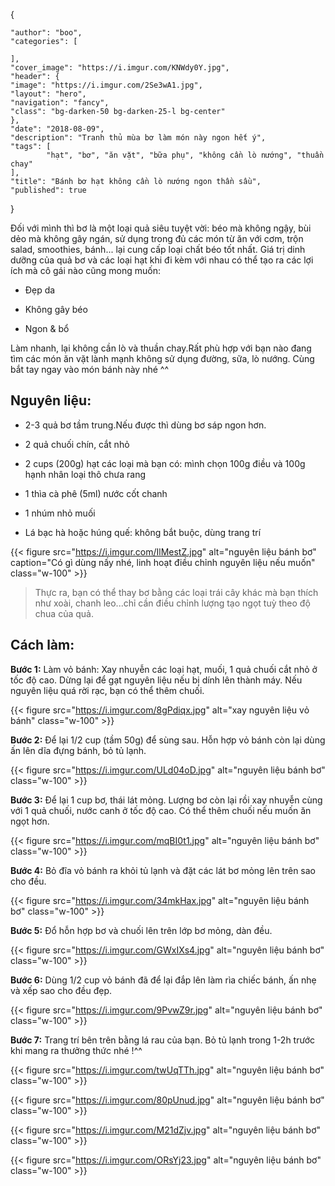 
{
 
    "author": "boo",
    "categories": [

    ],
    "cover_image": "https://i.imgur.com/KNWdy0Y.jpg",
    "header": {
    "image": "https://i.imgur.com/2Se3wA1.jpg",
    "layout": "hero",
    "navigation": "fancy",
    "class": "bg-darken-50 bg-darken-25-l bg-center"
    },
    "date": "2018-08-09",
    "description": "Tranh thủ mùa bơ làm món này ngon hết ý",
    "tags": [
            "hạt", "bơ", "ăn vặt", "bữa phụ", "không cần lò nướng", "thuần chay"
    ],
    "title": "Bánh bơ hạt không cần lò nướng ngon thần sầu",
    "published": true
}

Đối với mình thì bơ là một loại quả siêu tuyệt vời: béo mà không ngậy, bùi dẻo mà không gây ngán, sử dụng trong đủ các món từ ăn với cơm, trộn salad, smoothies, bánh... lại cung cấp loại chất béo tốt nhất. Giá trị dinh dưỡng của quả bơ và các loại hạt khi đi kèm với nhau có thể tạo ra các lợi ích mà cô gái nào cũng mong muốn:

- Đẹp da

- Không gây béo

- Ngon & bổ 

Làm nhanh, lại không cần lò và thuần chay.Rất phù hợp với bạn nào đang tìm các món ăn vặt lành mạnh không sử dụng đường, sữa, lò nướng. Cùng bắt tay ngay vào món bánh này nhé ^^

## Nguyên liệu:

- 2-3 quả bơ tầm trung.Nếu được thì dùng bơ sáp ngon hơn.

- 2 quả chuối chín, cắt nhỏ

- 2 cups (200g) hạt các loại mà bạn có: mình chọn 100g điều và 100g hạnh nhân loại thô chưa rang

- 1 thìa cà phê (5ml) nước cốt chanh

- 1 nhúm nhỏ muối

- Lá bạc hà hoặc húng quế: không bắt buộc, dùng trang trí 

{{< figure src="https://i.imgur.com/IlMestZ.jpg" alt="nguyên liệu bánh bơ" caption="Có gì dùng nấy nhé, linh hoạt điều chỉnh nguyên liệu nếu muốn" class="w-100" >}}

> Thực ra, bạn có thể thay bơ bằng các loại trái cây khác mà bạn thích như xoài, chanh leo...chỉ cần điều chỉnh lượng tạo ngọt tuỳ theo độ chua của quả.

## Cách làm: 

**Bước 1:** Làm vỏ bánh: Xay nhuyễn các loại hạt, muối, 1 quả chuối cắt nhỏ ở tốc độ cao. Dừng lại để gạt nguyên liệu nếu bị dính lên thành máy. Nếu nguyên liệu quá rời rạc, bạn có thể thêm chuối.

{{< figure src="https://i.imgur.com/8gPdiqx.jpg" alt="xay nguyên liệu vỏ bánh" class="w-100" >}}

**Bước 2:** Để lại 1/2 cup (tầm 50g) để sùng sau. Hỗn hợp vỏ bánh còn lại dùng ấn lên dĩa đựng bánh, bỏ tủ lạnh.

{{< figure src="https://i.imgur.com/ULd04oD.jpg" alt="nguyên liệu bánh bơ" class="w-100" >}}

**Bước 3:** Để lại 1 cup bơ, thái lát mỏng. Lượng bơ còn lại rồi xay nhuyễn cùng với 1 quả chuối, nước canh ở tốc độ cao. Có thể thêm chuối nếu muốn ăn ngọt hơn.

{{< figure src="https://i.imgur.com/mqBI0t1.jpg" alt="nguyên liệu bánh bơ" class="w-100" >}}

**Bước 4:** Bỏ đĩa vỏ bánh ra khỏi tủ lạnh và đặt các lát bơ mỏng lên trên sao cho đều.

{{< figure src="https://i.imgur.com/34mkHax.jpg" alt="nguyên liệu bánh bơ" class="w-100" >}}

**Bước 5:** Đổ hỗn hợp bơ và chuối lên trên lớp bơ mỏng, dàn đều. 

{{< figure src="https://i.imgur.com/GWxIXs4.jpg" alt="nguyên liệu bánh bơ" class="w-100" >}}

**Bước 6:** Dùng 1/2 cup vỏ bánh đã để lại đắp lên làm rìa chiếc bánh, ấn nhẹ và xếp sao cho đều đẹp.

{{< figure src="https://i.imgur.com/9PvwZ9r.jpg" alt="nguyên liệu bánh bơ" class="w-100" >}}

**Bước 7:** Trang trí bên trên bằng lá rau của bạn. Bỏ tủ lạnh trong 1-2h trước khi mang ra thưởng thức nhé !^^

{{< figure src="https://i.imgur.com/twUqTTh.jpg" alt="nguyên liệu bánh bơ" class="w-100" >}}


{{< figure src="https://i.imgur.com/80pUnud.jpg" alt="nguyên liệu bánh bơ" class="w-100" >}}


{{< figure src="https://i.imgur.com/M21dZjv.jpg" alt="nguyên liệu bánh bơ" class="w-100" >}}


{{< figure src="https://i.imgur.com/ORsYj23.jpg" alt="nguyên liệu bánh bơ" class="w-100" >}}



